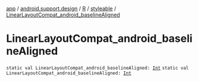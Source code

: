 [app](../../../index.md) / [android.support.design](../../index.md) / [R](../index.md) / [styleable](index.md) / [LinearLayoutCompat_android_baselineAligned](.)

# LinearLayoutCompat_android_baselineAligned

`static val LinearLayoutCompat_android_baselineAligned: `[`Int`](https://kotlinlang.org/api/latest/jvm/stdlib/kotlin/-int/index.html)
`static val LinearLayoutCompat_android_baselineAligned: `[`Int`](https://kotlinlang.org/api/latest/jvm/stdlib/kotlin/-int/index.html)